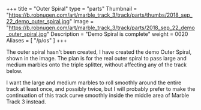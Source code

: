+++
title = "Outer Spiral"
type = "parts"
Thumbnail = "https://b.robnugen.com/art/marble_track_3/track/parts/thumbs/2018_sep_22_demo_outer_spiral.jpg"
Image = "https://b.robnugen.com/art/marble_track_3/track/parts/2018_sep_22_demo_outer_spiral.jpg"
Description = "Demo Spiral is complete"
weight = 0020
Aliases = [
  "/p/os"
]
+++

The outer spiral hasn't been created, I have created the demo Outer Spiral, shown in the image.  The plan is for the real outer spiral to pass large and medium marbles onto the triple splitter, without affecting any of the track below.

I want the large and medium marbles to roll smoothly around the entire track at least once, and possibly twice, but I will probably prefer to make the continuation of this track curve smoothly inside the middle area of Marble Track 3 instead.
